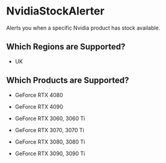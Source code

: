 # NvidiaStockAlerter
Alerts you when a specific Nvidia product has stock available.

## Which Regions are Supported?
* UK

## Which Products are Supported?
* GeForce RTX 4080
* GeForce RTX 4090

* GeForce RTX 3060, 3060 Ti
* GeForce RTX 3070, 3070 Ti
* GeForce RTX 3080, 3080 Ti
* GeForce RTX 3090, 3090 Ti
